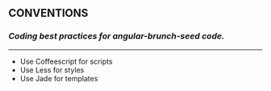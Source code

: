 ## CONVENTIONS

### *Coding best practices for angular-brunch-seed code.*

***

* Use Coffeescript for scripts
* Use Less for styles
* Use Jade for templates
